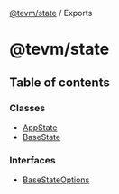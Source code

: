 [@tevm/state](/reference/state/README.md) / Exports

# @tevm/state

## Table of contents

### Classes

- [AppState](/reference/state/classes/AppState.md)
- [BaseState](/reference/state/classes/BaseState.md)

### Interfaces

- [BaseStateOptions](/reference/state/interfaces/BaseStateOptions.md)

